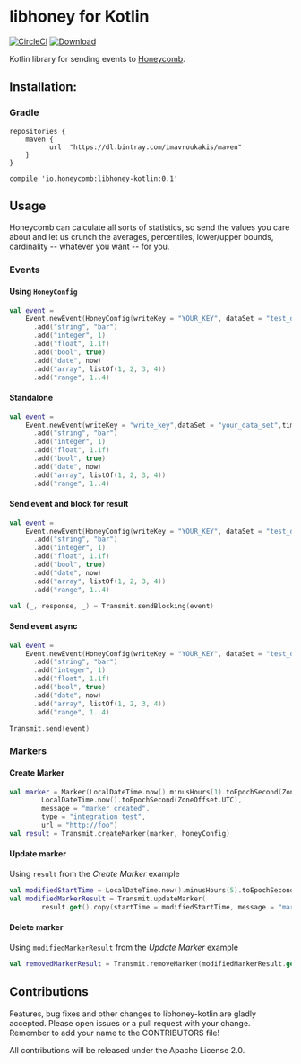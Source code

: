 # libhoney for Kotlin

[![CircleCI](https://circleci.com/gh/imavroukakis/libhoney-kotlin.svg?style=shield)](https://circleci.com/gh/imavroukakis/libhoney-kotlin)
[ ![Download](https://api.bintray.com/packages/imavroukakis/maven/libhoney-kotlin/images/download.svg?version=0.0.2) ](https://bintray.com/imavroukakis/maven/libhoney-kotlin/0.0.2/link)

Kotlin library for sending events to [Honeycomb](https://honeycomb.io).

## Installation:

### Gradle
```
repositories {
    maven {
          url  "https://dl.bintray.com/imavroukakis/maven"
    }
}

compile 'io.honeycomb:libhoney-kotlin:0.1'
```


## Usage

Honeycomb can calculate all sorts of statistics, so send the values you care about and let us crunch the averages, percentiles, lower/upper bounds, cardinality -- whatever you want -- for you.

### Events
#### Using `HoneyConfig`
```kotlin
val event =
    Event.newEvent(HoneyConfig(writeKey = "YOUR_KEY", dataSet = "test_data"), LocalDateTime.now())
      .add("string", "bar")
      .add("integer", 1)
      .add("float", 1.1f)
      .add("bool", true)
      .add("date", now)
      .add("array", listOf(1, 2, 3, 4))
      .add("range", 1..4)
```
#### Standalone
```kotlin
val event =
    Event.newEvent(writeKey = "write_key",dataSet = "your_data_set",timeStamp = LocalDateTime.now())
      .add("string", "bar")
      .add("integer", 1)
      .add("float", 1.1f)
      .add("bool", true)
      .add("date", now)
      .add("array", listOf(1, 2, 3, 4))
      .add("range", 1..4)
```


#### Send event and block for result
```kotlin
val event =
    Event.newEvent(HoneyConfig(writeKey = "YOUR_KEY", dataSet = "test_data"), LocalDateTime.now())
      .add("string", "bar")
      .add("integer", 1)
      .add("float", 1.1f)
      .add("bool", true)
      .add("date", now)
      .add("array", listOf(1, 2, 3, 4))
      .add("range", 1..4)

val (_, response, _) = Transmit.sendBlocking(event)
```

#### Send event async
```kotlin
val event =
    Event.newEvent(HoneyConfig(writeKey = "YOUR_KEY", dataSet = "test_data"), LocalDateTime.now())
      .add("string", "bar")
      .add("integer", 1)
      .add("float", 1.1f)
      .add("bool", true)
      .add("date", now)
      .add("array", listOf(1, 2, 3, 4))
      .add("range", 1..4)

Transmit.send(event)
```

### Markers
#### Create Marker
```kotlin
val marker = Marker(LocalDateTime.now().minusHours(1).toEpochSecond(ZoneOffset.UTC),
        LocalDateTime.now().toEpochSecond(ZoneOffset.UTC),
        message = "marker created",
        type = "integration test",
        url = "http://foo")
val result = Transmit.createMarker(marker, honeyConfig)
```
#### Update marker
Using `result` from the _Create Marker_ example
```kotlin
val modifiedStartTime = LocalDateTime.now().minusHours(5).toEpochSecond(ZoneOffset.UTC)
val modifiedMarkerResult = Transmit.updateMarker(
        result.get().copy(startTime = modifiedStartTime, message = "marker updated"), honeyConfig)
```
#### Delete marker
Using `modifiedMarkerResult` from the _Update Marker_ example
```kotlin
val removedMarkerResult = Transmit.removeMarker(modifiedMarkerResult.get(), honeyConfig)
```
## Contributions

Features, bug fixes and other changes to libhoney-kotlin are gladly accepted. Please
open issues or a pull request with your change. Remember to add your name to the
CONTRIBUTORS file!

All contributions will be released under the Apache License 2.0.
